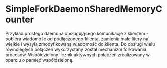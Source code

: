# SimpleForkDaemonSharedMemoryCounter
Przykład prostego daemona obsługującego komunikacje z klientem - pobiera wiadomość od podłączonego klienta, zamienia małe litery na wielkie i wysyła zmodyfikowaną wiadomość do klienta. Do obsługi wielu równoległych połączeń wykorzystany został mechanizm forkowania procesów. Współdzielony licznik aktywnych połączeń zrealizowany w oparciu o pamięć współdzieloną.
